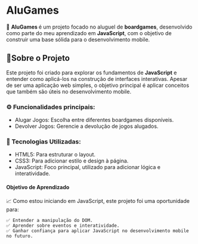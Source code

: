 ﻿# AluGames
🥏 <b> AluGames </b> é um projeto focado no aluguel de <b>boardgames</b>, desenvolvido como parte do meu aprendizado em <b>JavaScript</b>, com o objetivo de construir uma base sólida para o desenvolvimento mobile.

## 💭Sobre o Projeto
Este projeto foi criado para explorar os fundamentos de <b>JavaScript</b> e entender como aplicá-los na construção de interfaces interativas. Apesar de ser uma aplicação web simples, o objetivo principal é aplicar conceitos que também são úteis no desenvolvimento mobile.

### ⚙️ Funcionalidades principais:

- Alugar Jogos: Escolha entre diferentes boardgames disponíveis.
- Devolver Jogos: Gerencie a devolução de jogos alugados.
### 📱 Tecnologias Utilizadas:
- HTML5: Para estruturar o layout.
- CSS3: Para adicionar estilo e design à página.
- JavaScript: Foco principal, utilizado para adicionar lógica e interatividade.
#### <b>Objetivo de Aprendizado</b>
📈 Como estou iniciando em JavaScript, este projeto foi uma oportunidade para:

    ✅ Entender a manipulação do DOM.
    ✅ Aprender sobre eventos e interatividade.
    ✅ Ganhar confiança para aplicar JavaScript no desenvolvimento mobile no futuro.
